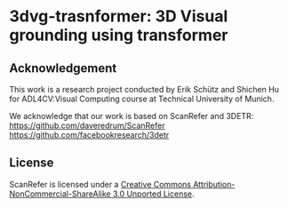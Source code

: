 # 3dvg-trasnformer: 3D Visual grounding using transformer

## Acknowledgement
This work is a research project conducted by Erik Schütz and Shichen Hu for ADL4CV:Visual Computing course at Technical University of Munich.

We acknowledge that our work is based on ScanRefer and 3DETR:
https://github.com/daveredrum/ScanRefer
https://github.com/facebookresearch/3detr

## License
ScanRefer is licensed under a [Creative Commons Attribution-NonCommercial-ShareAlike 3.0 Unported License](LICENSE).
